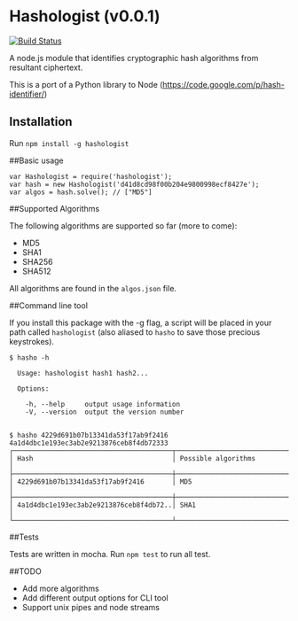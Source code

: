 Hashologist (v0.0.1)
===========

[![Build Status](https://travis-ci.org/mtharrison/hashologist.svg?branch=master)](https://travis-ci.org/mtharrison/hashologist)

A node.js module that identifies cryptographic hash algorithms from resultant ciphertext.

This is a port of a Python library to Node (https://code.google.com/p/hash-identifier/)

## Installation

Run `npm install -g hashologist`

##Basic usage

	var Hashologist = require('hashologist');
	var hash = new Hashologist('d41d8cd98f00b204e9800998ecf8427e');
	var algos = hash.solve(); // ["MD5"]
	
##Supported Algorithms

The following algorithms are supported so far (more to come):

- MD5
- SHA1
- SHA256
- SHA512

All algorithms are found in the `algos.json` file.

##Command line tool

If you install this package with the -g flag, a script will be placed in your path called `hashologist` (also aliased to `hasho` to save those precious keystrokes).

	$ hasho -h
	
	  Usage: hashologist hash1 hash2...
	
	  Options:
	
	    -h, --help     output usage information
	    -V, --version  output the version number
		
	
	$ hasho 4229d691b07b13341da53f17ab9f2416 4a1d4dbc1e193ec3ab2e9213876ceb8f4db72333
	┌────────────────────────────────────────┬──────────────────────────────┐
	│ Hash                                   │ Possible algorithms          │
	├────────────────────────────────────────┼──────────────────────────────┤
	│ 4229d691b07b13341da53f17ab9f2416       │ MD5                          │
	├────────────────────────────────────────┼──────────────────────────────┤
	│ 4a1d4dbc1e193ec3ab2e9213876ceb8f4db72..│ SHA1                         │
	└────────────────────────────────────────┴──────────────────────────────┘
	
##Tests

Tests are written in mocha. Run `npm test` to run all test.
	
##TODO 

- Add more algorithms
- Add different output options for CLI tool
- Support unix pipes and node streams
